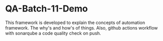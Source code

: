 # QA-Batch-11-Demo
This framework is developed to explain the concepts of automation framework. The why's and how's of things. Also, github actions workflow with sonarqube a code quality check on push.

